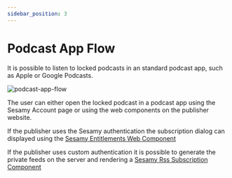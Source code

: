 ```yaml
---
sidebar_position: 3
---
```


# Podcast App Flow

It is possible to listen to locked podcasts in an standard podcast app, such as Apple or Google Podcasts.

![podcast-app-flow](/img/podcasts/podcast-app-flow.png)

The user can either open the locked podcast in a podcast app using the Sesamy Account page or using the web components on the publisher website.

If the publisher uses the Sesamy authentication the subscription dialog can displayed using the [Sesamy Entitlements Web Component](/docs/products/web-components/library/sesamy-entitlements.md)

If the publisher uses custom authentication it is possible to generate the private feeds on the server and rendering a [Sesamy Rss Subscription Component](/docs/products/web-components/library/sesamy-rss-subscribe.md)
